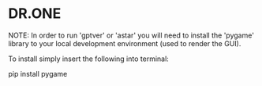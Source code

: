 # DR.ONE
NOTE: In order to run 'gptver' or 'astar' you will 
need to install the 'pygame' library to your local 
development environment (used to render the GUI).

To install simply insert the following into terminal:

pip install pygame


